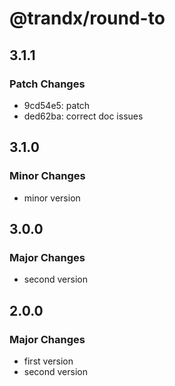 # @trandx/round-to

## 3.1.1

### Patch Changes

- 9cd54e5: patch
- ded62ba: correct doc issues

## 3.1.0

### Minor Changes

- minor version

## 3.0.0

### Major Changes

- second version

## 2.0.0

### Major Changes

- first version
- second version
